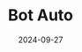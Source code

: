 ---  
layout: startup_page  
title: "Bot Auto"  
id: "bot.auto"  
permalink: "/botautobot.auto09272024/"  
website: "https://bot.auto/"  
funding_round: "Pre Series A"  
funding_amount: "$20M"  
investors: "Brightway Future Capital, Cherubic Ventures, EnvisionX Capital, First Star Ventures, Linear Capital, M31 Capital, Taihill Venture, Uphonest Capital, Welight Capital"  
about: "Bot Auto develops and deploys autonomous trucking technology, focusing on safety and operational efficiency. They operate a Transportation as a Service (TAAS) business model using a fleet of autonomous trucks, aiming to revolutionize the transportation industry and create a more sustainable and efficient logistics system."  
markets: "Autonomous Vehicles, Trucking, Transportation, Logistics"  
hq: "Houston, Texas, United States"  
founded_year: "2023"  
linkedin: "https://www.linkedin.com/company/bot-auto"  
twitter: ""  
instagram: ""  
facebook: ""  
crunchbase: "https://www.crunchbase.com/organization/bot-auto"  
pitchbook: "https://pitchbook.com/profiles/company/606240-28"  

date_display: "27-Sep-2024"  
date: "2024-09-27"

# SEO Optimization  
meta_title: "Bot Auto - Pre Series A Funding ($20M)"  
meta_description: "Bot Auto, Bot Auto develops and deploys autonomous trucking technology, focusing on safety and operational efficiency. They operate a Transportation as a Servic..."  
meta_keywords: "Bot Auto, Autonomous Vehicles, Trucking, Transportation, Logistics, Pre Series A funding"  
canonical_url: "https://startup.projectstartups.com/botautobot.auto09272024/"  
---